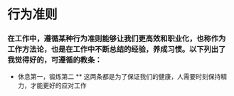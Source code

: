 # 行为准则
### 在工作中，遵循某种行为准则能够让我们更高效和职业化，也称作为工作方法论，也是在工作中不断总结的经验，养成习惯。以下列出了我觉得好的，可遵循的教条：
* 休息第一，锻炼第二
** 这两条都是为了保证我们的健康，人需要时刻保持精力，才能更好的应对工作
